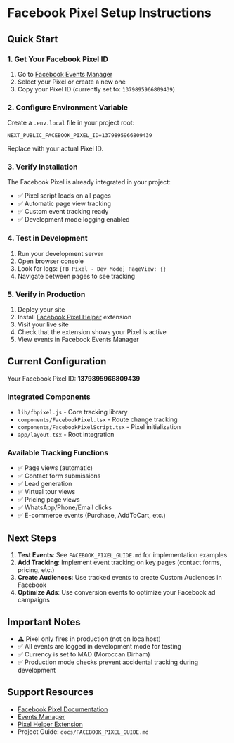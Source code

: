 # Facebook Pixel Setup Instructions

## Quick Start

### 1. Get Your Facebook Pixel ID
1. Go to [Facebook Events Manager](https://business.facebook.com/events_manager)
2. Select your Pixel or create a new one
3. Copy your Pixel ID (currently set to: `1379895966809439`)

### 2. Configure Environment Variable
Create a `.env.local` file in your project root:

```env
NEXT_PUBLIC_FACEBOOK_PIXEL_ID=1379895966809439
```

Replace with your actual Pixel ID.

### 3. Verify Installation
The Facebook Pixel is already integrated in your project:
- ✅ Pixel script loads on all pages
- ✅ Automatic page view tracking
- ✅ Custom event tracking ready
- ✅ Development mode logging enabled

### 4. Test in Development
1. Run your development server
2. Open browser console
3. Look for logs: `[FB Pixel - Dev Mode] PageView: {}`
4. Navigate between pages to see tracking

### 5. Verify in Production
1. Deploy your site
2. Install [Facebook Pixel Helper](https://chrome.google.com/webstore/detail/facebook-pixel-helper/) extension
3. Visit your live site
4. Check that the extension shows your Pixel is active
5. View events in Facebook Events Manager

## Current Configuration

Your Facebook Pixel ID: **1379895966809439**

### Integrated Components
- `lib/fbpixel.js` - Core tracking library
- `components/FacebookPixel.tsx` - Route change tracking
- `components/FacebookPixelScript.tsx` - Pixel initialization
- `app/layout.tsx` - Root integration

### Available Tracking Functions
- ✅ Page views (automatic)
- ✅ Contact form submissions
- ✅ Lead generation
- ✅ Virtual tour views
- ✅ Pricing page views
- ✅ WhatsApp/Phone/Email clicks
- ✅ E-commerce events (Purchase, AddToCart, etc.)

## Next Steps

1. **Test Events**: See `FACEBOOK_PIXEL_GUIDE.md` for implementation examples
2. **Add Tracking**: Implement event tracking on key pages (contact forms, pricing, etc.)
3. **Create Audiences**: Use tracked events to create Custom Audiences in Facebook
4. **Optimize Ads**: Use conversion events to optimize your Facebook ad campaigns

## Important Notes

- ⚠️ Pixel only fires in production (not on localhost)
- ✅ All events are logged in development mode for testing
- ✅ Currency is set to MAD (Moroccan Dirham)
- ✅ Production mode checks prevent accidental tracking during development

## Support Resources

- [Facebook Pixel Documentation](https://developers.facebook.com/docs/facebook-pixel)
- [Events Manager](https://business.facebook.com/events_manager)
- [Pixel Helper Extension](https://chrome.google.com/webstore/detail/facebook-pixel-helper/)
- Project Guide: `docs/FACEBOOK_PIXEL_GUIDE.md`
